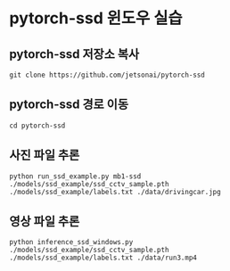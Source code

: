 
# pytorch-ssd 윈도우 실습
## pytorch-ssd 저장소 복사
```
git clone https://github.com/jetsonai/pytorch-ssd
```
## pytorch-ssd 경로 이동
```
cd pytorch-ssd
```
## 사진 파일 추론
```
python run_ssd_example.py mb1-ssd ./models/ssd_example/ssd_cctv_sample.pth ./models/ssd_example/labels.txt ./data/drivingcar.jpg
```
## 영상 파일 추론
```
python inference_ssd_windows.py ./models/ssd_example/ssd_cctv_sample.pth ./models/ssd_example/labels.txt ./data/run3.mp4
```